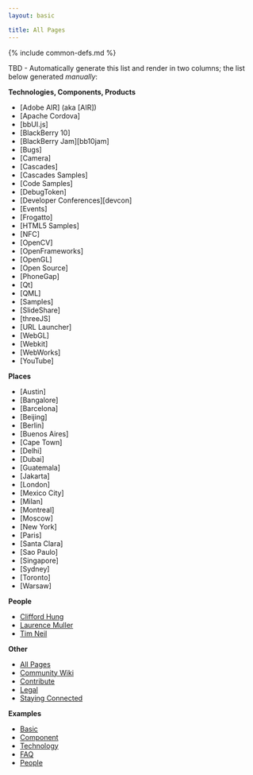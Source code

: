 ```yaml
---
layout: basic

title: All Pages
---
```

{% include common-defs.md %}

TBD - Automatically generate this list and render in two columns; the list below generated _manually_:

**Technologies, Components, Products**

* [Adobe AIR] \(aka [AIR]\)
* [Apache Cordova]
* [bbUI.js]
* [BlackBerry 10]
* [BlackBerry Jam][bb10jam]
* [Bugs]
* [Camera]
* [Cascades]
* [Cascades Samples]
* [Code Samples]
* [DebugToken]
* [Developer Conferences][devcon]
* [Events]
* [Frogatto]
* [HTML5 Samples]
* [NFC]
* [OpenCV]
* [OpenFrameworks]
* [OpenGL]
* [Open Source]
* [PhoneGap]
* [Qt]
* [QML]
* [Samples]
* [SlideShare]
* [threeJS]
* [URL Launcher]
* [WebGL]
* [Webkit]
* [WebWorks]
* [YouTube]

**Places**

* [Austin]
* [Bangalore]
* [Barcelona]
* [Beijing]
* [Berlin]
* [Buenos Aires]
* [Cape Town]
* [Delhi]
* [Dubai]
* [Guatemala]
* [Jakarta]
* [London]
* [Mexico City]
* [Milan]
* [Montreal]
* [Moscow]
* [New York]
* [Paris]
* [Santa Clara]
* [Sao Paulo]
* [Singapore]
* [Sydney]
* [Toronto]
* [Warsaw]

**People**

* [Clifford Hung](Clifford_Hung.html)
* [Laurence Muller](Laurence_Muller.html)
* [Tim Neil](Tim_Neil.html)

**Other**

* [All Pages](All_Pages.html)
* [Community Wiki](Community_Wiki.html)
* [Contribute](other/Contribute.html)
* [Legal](other/Legal.html)
* [Staying Connected](Staying_Connected.html)

**Examples**

* [Basic](other/example-basic.html)
* [Component](other/example-component.html)
* [Technology](other/example-technology.html)
* [FAQ](other/example-faq.html)
* [People](other/example-people.html)

